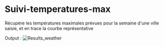 # Suivi-temperatures-max
Récupère les températures maximales prévues pour la semaine d'une ville saisie, et en trace la courbe représentative




Output :
![Results_weather](https://user-images.githubusercontent.com/101262838/167625859-af6cb1c9-b98d-4b56-bc07-e0d89cafa340.PNG)
